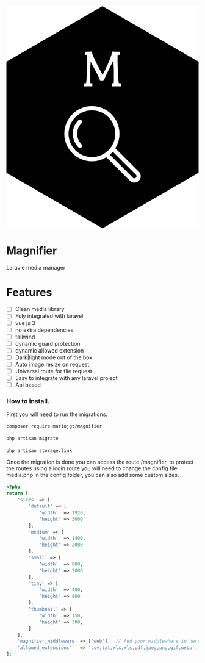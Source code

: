 ![image info](https://raw.githubusercontent.com/mariojgt/magnifier/main/Publish/Public/image/magnifier_new.png)
# Magnifier

Laravle media manager

# Features

- [ ] Clean media library
- [ ] Fuly integrated with laravel
- [ ] vue js 3
- [ ] no extra dependencies
- [ ] tailwind
- [ ] dynamic guard protection
- [ ] dynamic allowed extension
- [ ] Dark|light mode out of the box
- [ ] Auto image resize on request
- [ ] Universal route for file request
- [ ] Easy to integrate with any laravel project
- [ ] Api based

### How to install.

First you will need to run the migrations.

```art
composer require mariojgt/magnifier

php artisan migrate

php artisan storage:link
```

Once the migration is done you can access the route /magnifier, to protect the routes using a login route you will need to change the config file media.php in the config folder, you can also add some custom sizes.

```php
<?php
return [
    'sizes' => [
        'default' => [
            'width'  => 1920,
            'height' => 3000
        ],
        'medium' => [
            'width'  => 1400,
            'height' => 2000
        ],
        'small' => [
            'width'  => 800,
            'height' => 2000
        ],
        'tiny' => [
            'width'  => 400,
            'height' => 800
        ],
        'thumbnail' => [
            'width'  => 150,
            'height' => 300,
        ]
    ],
    'magnifier_middleware' => ['web'],  // Add your middlewhere in here
    'allowed_extensions'   => 'csv,txt,xlx,xls,pdf,jpeg,png,gif,webp',
];
```

